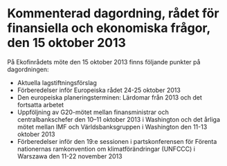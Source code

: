 # Kommenterad dagordning, rådet för finansiella och ekonomiska frågor, den 15 oktober 2013

På Ekofinrådets möte den 15 oktober 2013 finns följande punkter på dagordningen:

* Aktuella lagstiftningsförslag
* Förberedelser inför Europeiska rådet 24-25 oktober 2013
* Den europeiska planeringsterminen: Lärdomar från 2013 och det fortsatta arbetet
* Uppföljning av G20-mötet mellan finansministrar och centralbankschefer den 10–11 oktober 2013 i Washington och det årliga mötet mellan IMF och Världsbanksgruppen i Washington den 11-13 oktober 2013
* Förberedelser inför den 19:e sessionen i partskonferensen för Förenta nationernas ramkonvention om klimatförändringar (UNFCCC) i Warszawa den 11-22 november 2013
